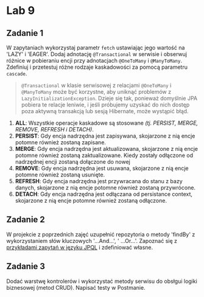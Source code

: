 # Lab 9

## Zadanie 1

W zapytaniach wykorzystaj parametr `fetch`  ustawiając jego wartość na 'LAZY' i 'EAGER'. Dodaj
adnotację `@Transactional` w serwisie i obserwuj różnice w pobieraniu encji przy adnotacjach `@OneToMany`
i `@ManyToMany`. Zdefiniuj i przetestuj różne rodzaje kaskadowości za pomocą parametru `cascade`.

> `@Transactional` w klasie serwisowej z relacjami `@OneToMany` i `@ManyToMany` może być korzystne, aby uniknąć
> problemów
> z `LazyInitializationException`. Dzieje się tak, ponieważ domyślnie JPA pobiera te relacje leniwie, i jeśli próbujemy
> uzyskać do nich dostęp poza aktywną transakcją lub sesją Hibernate, może wystąpić błąd.

1. **ALL**: Wszystkie operacje kaskadowe są stosowane *(tj. PERSIST, MERGE, REMOVE, REFRESH i DETACH)*.
2. **PERSIST**: Gdy encja nadrzędna jest zapisywana, skojarzone z nią encje potomne również zostaną zapisane.
3. **MERGE**: Gdy encja nadrzędna jest aktualizowana, skojarzone z nią encje potomne również zostaną zaktualizowane.
   Kiedy zostały odłączone od nadrzędnej encji zostaną dołączone do nowej
4. **REMOVE**: Gdy encja nadrzędna jest usuwana, skojarzone z nią encje potomne również zostaną usunięte.
5. **REFRESH**: Gdy encja nadrzędna jest przywracana do stanu z bazy danych, skojarzone z nią encje potomne również
   zostaną przywrócone.
6. **DETACH**: Gdy encja nadrzędna jest odłączana od persistance context, skojarzone z nią encje potomne również zostaną
   odłączone.

## Zadanie 2

W projekcie z poprzednich zajęć uzupełnić repozytoria o metody 'findBy' z wykorzystaniem słów kluczowych '...And...', '
...Or...'.
Zapoznać się z [przykładami zapytań w języku JPQL](https://en.wikibooks.org/wiki/Java_Persistence/JPQL) i zdefiniować
własne.

## Zadanie 3

Dodać warstwę kontrolerów i wykorzystać metody serwisu do obsłgui logiki biznesowej (metod CRUD). Napisać testy w
Postmanie.
